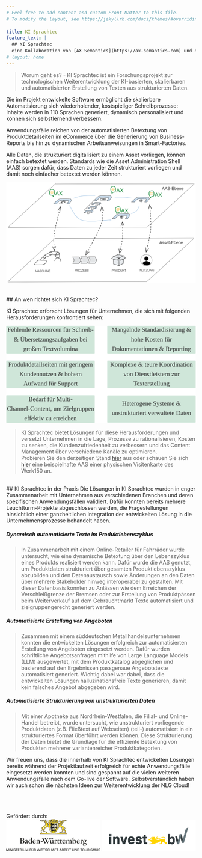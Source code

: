 ```yaml
---
# Feel free to add content and custom Front Matter to this file.
# To modify the layout, see https://jekyllrb.com/docs/themes/#overriding-theme-defaults

title: KI Sprachtec
feature_text: | 
  ## KI Sprachtec
  eine Kollaboration von [AX Semantics](https://ax-semantics.com) und dem [Werk150](https://www.esb-business-school.de/forschung/wertschoepfungs-und-logistiksysteme/werk150) der ESB Business School
# layout: home
---
```



> Worum geht es? - KI Sprachtec ist ein Forschungsprojekt zur technologischen Weiterentwicklung der KI-basierten, skalierbaren und automatisierten Erstellung von Texten aus strukturierten Daten.

Die im Projekt entwickelte Software ermöglicht die skalierbare Automatisierung sich wiederholender, kostspieliger Schreibprozesse: Inhalte werden in 110 Sprachen generiert, dynamisch personalisiert und können sich selbstlernend verbessern.

Anwendungsfälle reichen von der automatisierten Betextung von Produktdetailseiten im eCommerce über die Generierung von Business-Reports bis hin zu dynamischen Arbeitsanweisungen in Smart-Factories.

Alle Daten, die strukturiert digitalisiert zu einem Asset vorliegen, können einfach betextet werden. Standards wie die Asset Administration Shell (AAS) sorgen dafür, dass Daten zu jeder Zeit strukturiert vorliegen und damit noch einfacher betextet werden können.


![AAS](assets\images\aas_app_ki_sprachtec.png)

<br>
## An wen richtet sich KI Sprachtec?

KI Sprachtec erforscht Lösungen für Unternehmen, die sich mit folgenden Herausforderungen konfrontiert sehen:

![AAS](assets\images\herausforderungen_g.png)


> KI Sprachtec bietet Lösungen für diese Herausforderungen und versetzt Unternehmen in die Lage, Prozesse zu rationalisieren, Kosten zu senken, die Kundenzufriedenheit zu verbessern und das Content Management über verschiedene Kanäle zu optimieren.<br>
Probieren Sie den derzeitigen Stand [hier](https://docs.ax-semantics.com/guides/seminar.html#the-basics) aus oder schauen Sie sich [hier]() eine beispielhafte AAS einer physischen Visitenkarte des Werk150 an.

<br>
## KI Sprachtec in der Praxis
Die Lösungen in KI Sprachtec wurden in enger Zusammenarbeit mit Unternehmen aus verschiedenen Branchen und deren spezifischen Anwendungsfällen validiert. Dafür konnten bereits mehrere Leuchtturm-Projekte abgeschlossen werden, die Fragestellungen hinsichtlich einer ganzheitlichen Integration der entwickelten Lösung in die Unternehmensprozesse behandelt haben.


##### Dynamisch automatisierte Texte im Produktlebenszyklus
> In Zusammenarbeit mit einem Online-Retailer für Fahrräder wurde untersucht, wie eine dynamische Betextung über den Lebenszyklus eines Produkts realisiert werden kann. Dafür wurde die AAS genutzt, um Produktdaten strukturiert über gesamten Produktlebenszyklus abzubilden und den Datenaustausch sowie Änderungen an den Daten über mehrere Stakeholder hinweg interoperabel zu gestalten. Mit dieser Datenbasis konnten zu Anlässen wie dem Erreichen der Verschleißgrenze der Bremsen oder zur Erstellung von Produktpässen beim Weiterverkauf auf dem Gebrauchtmarkt Texte automatisiert und zielgruppengerecht generiert werden.

##### Automatisierte Erstellung von Angeboten
> Zusammen mit einem süddeutschen Metallhandelsunternehmen konnten die entwickelten Lösungen erfolgreich zur automatisierten Erstellung von Angeboten eingesetzt werden. Dafür wurden schriftliche Angebotsanfragen mithilfe von Large Language Models (LLM) ausgewertet, mit dem Produktkatalog abgeglichen und basierend auf den Ergebnissen passgenaue Angebotstexte automatisiert generiert. Wichtig dabei war dabei, dass die entwickelten Lösungen halluzinationsfreie Texte generieren, damit kein falsches Angebot abgegeben wird.

##### Automatisierte Strukturierung von unstrukturierten Daten
> Mit einer Apotheke aus Nordrhein-Westfalen, die Filial- und Online-Handel betreibt, wurde untersucht, wie unstrukturiert vorliegende Produktdaten (z.B. Fließtext auf Webseiten) (teil-) automatisiert in ein strukturiertes Format überführt werden können. Diese Strukturierung der Daten bietet die Grundlage für die effiziente Betextung von Produkten mehrerer variantenreicher Produktkategorien.

Wir freuen uns, dass die innerhalb von KI Sprachtec entwickelten Lösungen bereits während der Projektlaufzeit erfolgreich für echte Anwendungsfälle eingesetzt werden konnten und sind gespannt auf die vielen weiteren Anwendungsfälle nach dem Go-live der Software. Selbstverständlich haben wir auch schon die nächsten Ideen zur Weiterentwicklung der NLG Cloud! 

<br>
<br>
<br>
Gefördert durch:

<center><img src="/assets/logos/bwlogo.jpg" width=250> <img src="/assets/logos/investbw_full.png" width=250>